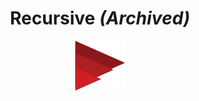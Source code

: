 <h1 align="center">Recursive <i>(Archived)</i></h1>

<p align="center">
<img src="logo.png" height="80" width="80">
</p>


